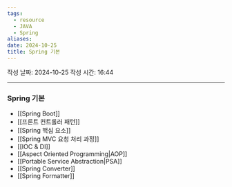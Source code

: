 ```yaml
---
tags:
  - resource
  - JAVA
  - Spring
aliases: 
date: 2024-10-25
title: Spring 기본
---
```


작성 날짜: 2024-10-25
작성 시간: 16:44

---

### Spring 기본

- [[Spring Boot]]
- [[프론트 컨트롤러 패턴]]
- [[Spring 핵심 요소]]
- [[Spring MVC 요청 처리 과정]]
- [[IOC & DI]]
- [[Aspect Oriented Programming|AOP]]
- [[Portable Service Abstraction|PSA]]
- [[Spring Converter]]
- [[Spring Formatter]]
